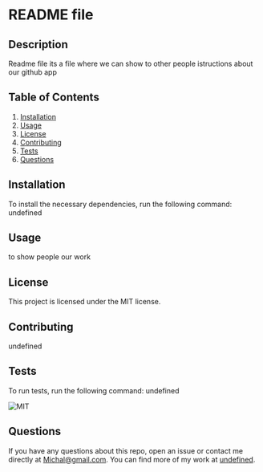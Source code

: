 # README file
  
  ## Description
  Readme file its a file where we can show to other people istructions about our github app

  ## Table of Contents
  1. [Installation](#installation)
  2. [Usage](#usage)
  3. [License](#license)
  4. [Contributing](#contributing)
  5. [Tests](#tests)
  6. [Questions](#questions)

  ## Installation
  To install the necessary dependencies, run the following command:
  undefined

  ## Usage
  to show people our work

  ## License 
  This project is licensed under the MIT license.

  ## Contributing
  undefined

  ## Tests
  To run tests, run the following command:
  undefined


  ![MIT](https://img.shields.io/badge/license-MIT-green)

  ## Questions
  If you have any questions about this repo, open an issue or contact me directly at [Michal@gmail.com](mailto:Michal@gmail.com). You can find more of my work at [undefined](https://www.github.com/undefined).
